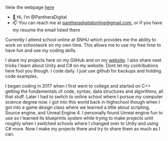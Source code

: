 Veiw the webpage [here](https://pantheradigital.github.io/)

- 👋 Hi, I’m @PantheraDigital
- 📫 You can reach me at pantheradigitalonline@gmail.com, or if you have my resume the email listed there

Currently I attend school online at SNHU which provides me the ability to work on schoolwork on my own time. This allows me to use my free time to have fun and use my coding skills. 

I share my projects here on my GitHub and on my [website](https://panthera-digital.online/). I also share neet tricks I learn about Unity and C# on my website. Dont let my contributions here fool you though. I code daily. I just use github for backups and holding code examples.  

I began coding in 2017 when I first went to college and started on C++ getting the fundamentals of code, syntax, data structures and algorithms, all that stuff. Later I had to switch to online school where I pursue my computer science degree now. I got into this world back in highschool though when I got into a game design class where we learned a little about scripting, Source engine, and Unreal Engine 4. I personally found Unreal engine fun to use so I learned its blueprints system while trying to make projects until roughly when I switched schools where I changed over to Unity and using C# more. Now I make my projects there and try to share them as much as I can. 


<!---
PantheraDigital/PantheraDigital is a ✨ special ✨ repository because its `README.md` (this file) appears on your GitHub profile.
You can click the Preview link to take a look at your changes.
--->
